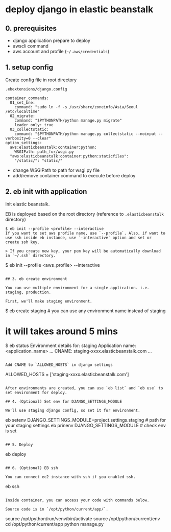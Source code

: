 # deploy django in elastic beanstalk

## 0. prerequisites

- django application prepare to deploy
- awscli command
- aws account and profile (`~/.aws/credentials`)

## 1. setup config

Create config file in root directory

`.ebextensions/django.config`

```
container_commands:
  01_set_bne:
    command: "sudo ln -f -s /usr/share/zoneinfo/Asia/Seoul /etc/localtime"
  02_migrate:
    command: "$PYTHONPATH/python manage.py migrate"
    leader_only: true
  03_collectstatic:
    command: "$PYTHONPATH/python manage.py collectstatic --noinput --verbosity=0 --clear"
option_settings:
  aws:elasticbeanstalk:container:python:
    WSGIPath: path_for/wsgi.py
  "aws:elasticbeanstalk:container:python:staticfiles":
    "/static/": "static/"
```

- change WSGIPath to path for wsgi.py file
- add/remove container command to execute before deploy


## 2. eb init with application

Init elastic beanstalk.

EB is deployed based on the root directory (reference to `.elasticbeanstalk` directory)

```
$ eb init --profile <profile> --interactive
If you want to set aws profile name, use `--profile`. Also, if want to use ssh inside eb instance, use `-interactive` option and set or create ssh key.

> If you create new key, your pem key will be automatically download in `~/.ssh` directory.

```
$ eb init --profile <aws_profile> --interactive
```

## 3. eb create environment

You can use multiple environment for a single application. i.e. staging, production.

First, we'll make staging environment.

```
$ eb create staging    # you can use any environment name instead of staging
# it will takes around 5 mins

$ eb status
Environment details for: staging
  Application name: <application_name>
  ...
  CNAME: staging-xxxx.elasticbeanstalk.com
  ...
```

Add CNAME to `ALLOWED_HOSTS` in django settings

```
ALLOWED_HOSTS = ['staging-xxxx.elasticbeanstalk.com']
```

After environments are created, you can use `eb list` and `eb use` to set environment for deploy.

## 4. (Optional) Set env for DJANGO_SETTINGS_MODULE

We'll use staging django config, so set it for environment.

```
eb setenv DJANGO_SETTINGS_MODULE=project.settings.staging  # path for your staging settings
eb prinenv DJANGO_SETTINGS_MODULE  # check env is set
```

## 5. Deploy

```
eb deploy
```

## 6. (Optional) EB ssh

You can connect ec2 instance with ssh if you enabled ssh.

```
eb ssh
```

Inside container, you can access your code with commands below.

Source code is in `/opt/python/current/app/`.

```
source /opt/python/run/venv/bin/activate
source /opt/python/current/env
cd /opt/python/current/app
python manage.py <commands>
```



